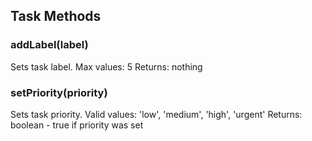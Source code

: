 ## Task Methods

### addLabel(label)
Sets task label. Max values: 5
Returns: nothing

### setPriority(priority)
Sets task priority. Valid values: 'low', 'medium', 'high', 'urgent'
Returns: boolean - true if priority was set
